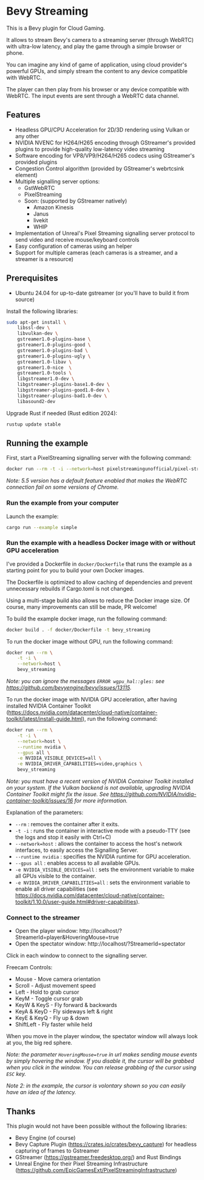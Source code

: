 # Bevy Streaming

This is a Bevy plugin for Cloud Gaming.

It allows to stream Bevy's camera to a streaming server (through WebRTC) with ultra-low latency, and play the game through a simple browser or phone.

You can imagine any kind of game of application, using cloud provider's powerful GPUs, and simply stream the content to any device compatible with WebRTC.

The player can then play from his browser or any device compatible with WebRTC. The input events are sent through a WebRTC data channel.

## Features

- Headless GPU/CPU Acceleration for 2D/3D rendering using Vulkan or any other
- NVIDIA NVENC for H264/H265 encoding through GStreamer's provided plugins to provide high-quality low-latency video streaming
- Software encoding for VP8/VP9/H264/H265 codecs using GStreamer's provided plugins
- Congestion Control algorithm (provided by GStreamer's webrtcsink element)
- Multiple signalling server options:
  - GstWebRTC
  - PixelStreaming
  - Soon: (supported by GStreamer natively)
    - Amazon Kinesis
    - Janus
    - livekit
    - WHIP
- Implementation of Unreal's Pixel Streaming signalling server protocol to send video and receive mouse/keyboard controls
- Easy configuration of cameras using an helper
- Support for multiple cameras (each cameras is a streamer, and a streamer is a resource)

## Prerequisites

- Ubuntu 24.04 for up-to-date gstreamer (or you'll have to build it from source)

Install the following libraries:

```bash
sudo apt-get install \
    libssl-dev \
    libvulkan-dev \
    gstreamer1.0-plugins-base \
    gstreamer1.0-plugins-good \
    gstreamer1.0-plugins-bad \
    gstreamer1.0-plugins-ugly \
    gstreamer1.0-libav \
    gstreamer1.0-nice  \
    gstreamer1.0-tools \
    libgstreamer1.0-dev \
    libgstreamer-plugins-base1.0-dev \
    libgstreamer-plugins-good1.0-dev \
    libgstreamer-plugins-bad1.0-dev \
    libasound2-dev
```

Upgrade Rust if needed (Rust edition 2024):

```bash
rustup update stable
```

## Running the example

First, start a PixelStreaming signalling server with the following command:

```bash
docker run --rm -t -i --network=host pixelstreamingunofficial/pixel-streaming-signalling-server:5.4
```

_Note: 5.5 version has a default feature enabled that makes the WebRTC connection fail on some versions of Chrome._

### Run the example from your computer

Launch the example:

```bash
cargo run --example simple
```

### Run the example with a headless Docker image with or without GPU acceleration

I've provided a Dockerfile in `docker/Dockerfile` that runs the example as a starting point for you to build your own Docker images.

The Dockerfile is optimized to allow caching of dependencies and prevent unnecessary rebuilds if Cargo.toml is not changed.

Using a multi-stage build also allows to reduce the Docker image size. Of course, many improvements can still be made, PR welcome!

To build the example docker image, run the following command:

```bash
docker build . -f docker/Dockerfile -t bevy_streaming
```

To run the docker image without GPU, run the following command:

```bash
docker run --rm \
    -t -i \
    --network=host \
    bevy_streaming
```

_Note: you can ignore the messages `ERROR wgpu_hal::gles:` see https://github.com/bevyengine/bevy/issues/13115._

To run the docker image with NVIDIA GPU acceleration, after having installed NVIDIA Container Toolkit (https://docs.nvidia.com/datacenter/cloud-native/container-toolkit/latest/install-guide.html), run the following command:

```bash
docker run --rm \
    -t -i \
    --network=host \
    --runtime nvidia \
    --gpus all \
    -e NVIDIA_VISIBLE_DEVICES=all \
    -e NVIDIA_DRIVER_CAPABILITIES=video,graphics \
    bevy_streaming
```

_Note: you must have a recent version of NVIDIA Container Toolkit installed on your system.
If the Vulkan backend is not available, upgrading NVIDIA Container Toolkit might fix the issue.
See https://github.com/NVIDIA/nvidia-container-toolkit/issues/16 for more information._

Explanation of the parameters:

- `--rm` : removes the container after it exits.
- `-t -i` : runs the container in interactive mode with a pseudo-TTY (see the logs and stop it easily with Ctrl+C)
- `--network=host` : allows the container to access the host's network interfaces, to easily access the Signalling Server.
- `--runtime nvidia` : specifies the NVIDIA runtime for GPU acceleration.
- `--gpus all` : enables access to all available GPUs.
- `-e NVIDIA_VISIBLE_DEVICES=all` : sets the environment variable to make all GPUs visible to the container.
- `-e NVIDIA_DRIVER_CAPABILITIES=all` : sets the environment variable to enable all driver capabilities (see https://docs.nvidia.com/datacenter/cloud-native/container-toolkit/1.10.0/user-guide.html#driver-capabilities).

### Connect to the streamer

- Open the player window: http://localhost/?StreamerId=player&HoveringMouse=true
- Open the spectator window: http://localhost/?StreamerId=spectator

Click in each window to connect to the signalling server.

Freecam Controls:

- Mouse - Move camera orientation
- Scroll - Adjust movement speed
- Left - Hold to grab cursor
- KeyM - Toggle cursor grab
- KeyW & KeyS - Fly forward & backwards
- KeyA & KeyD - Fly sideways left & right
- KeyE & KeyQ - Fly up & down
- ShiftLeft - Fly faster while held

When you move in the player window, the spectator window will always look at you, the big red sphere.

_Note: the parameter `HoveringMouse=true` in url makes sending mouse events by simply hovering the window. If you disable it, the cursor will be grabbed when you click in the window. You can release grabbing of the cursor using `ESC` key._

_Note 2: in the example, the cursor is volontary shown so you can easily have an idea of the latency._

## Thanks

This plugin would not have been possible without the following libraries:

- Bevy Engine (of course)
- Bevy Capture Plugin (https://crates.io/crates/bevy_capture) for headless capturing of frames to Gstreamer
- GStreamer (https://gstreamer.freedesktop.org/) and Rust Bindings
- Unreal Engine for their Pixel Streaming Infrastructure (https://github.com/EpicGamesExt/PixelStreamingInfrastructure)
